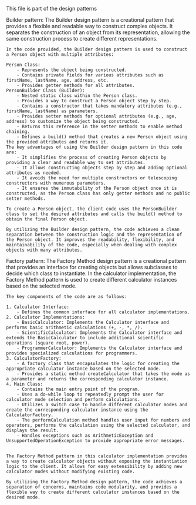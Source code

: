 This file is part of the design patterns

Builder pattern:
    The Builder design pattern is a creational pattern that provides a flexible and readable way to construct complex objects. It separates the construction of an object from its representation, allowing the same construction process to create different representations.

    In the code provided, the Builder design pattern is used to construct a Person object with multiple attributes:

    Person Class:
        - Represents the object being constructed.
        - Contains private fields for various attributes such as firstName, lastName, age, address, etc.
        - Provides getter methods for all attributes.
    PersonBuilder Class (Builder):
        - Nested static class within the Person class.
        - Provides a way to construct a Person object step by step.
        - Contains a constructor that takes mandatory attributes (e.g., firstName, lastName) as parameters.
        - Provides setter methods for optional attributes (e.g., age, address) to customize the object being constructed.
        - Returns this reference in the setter methods to enable method chaining.
        - Defines a build() method that creates a new Person object using the provided attributes and returns it.
    The key advantages of using the Builder design pattern in this code are:
        - It simplifies the process of creating Person objects by providing a clear and readable way to set attributes.
        - It allows constructing objects step by step and adding optional attributes as needed.
        - It avoids the need for multiple constructors or telescoping constructors with numerous parameters.
        - It ensures the immutability of the Person object once it is constructed, as the Person class has only getter methods and no public setter methods.

    To create a Person object, the client code uses the PersonBuilder class to set the desired attributes and calls the build() method to obtain the final Person object.

    By utilizing the Builder design pattern, the code achieves a clean separation between the construction logic and the representation of the Person object. It improves the readability, flexibility, and maintainability of the code, especially when dealing with complex objects with many attributes.




Factory pattern:
    The Factory Method design pattern is a creational pattern that provides an interface for creating objects but allows subclasses to decide which class to instantiate. In the calculator implementation, the Factory Method pattern is used to create different calculator instances based on the selected mode.

    The key components of the code are as follows:

    1. Calculator Interface:
        - Defines the common interface for all calculator implementations.
    2. Calculator Implementations:
        - BasicCalculator: Implements the Calculator interface and performs basic arithmetic calculations (+, -, *, /).
        - ScientificCalculator: Implements the Calculator interface and extends the BasicCalculator to include additional scientific operations (square root, power).
        - ProgrammerCalculator: Implements the Calculator interface and provides specialized calculations for programmers.
    3. CalculatorFactory:
        - A factory class that encapsulates the logic for creating the appropriate calculator instance based on the selected mode.
        - Provides a static method createCalculator that takes the mode as a parameter and returns the corresponding calculator instance.
    4. Main Class:
        - Contains the main entry point of the program.
        - Uses a do-while loop to repeatedly prompt the user for calculator mode selection and perform calculations.
        - Utilizes a switch case to handle different calculator modes and create the corresponding calculator instance using the CalculatorFactory.
        - The performCalculation method handles user input for numbers and operators, performs the calculation using the selected calculator, and displays the result.
        - Handles exceptions such as ArithmeticException and UnsupportedOperationException to provide appropriate error messages.
    
    
    The Factory Method pattern in this calculator implementation provides a way to create calculator objects without exposing the instantiation logic to the client. It allows for easy extensibility by adding new calculator modes without modifying existing code.

    By utilizing the Factory Method design pattern, the code achieves a separation of concerns, maintains code modularity, and provides a flexible way to create different calculator instances based on the desired mode.